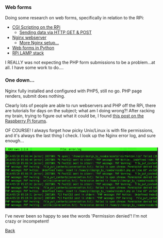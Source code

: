 ### Web forms

Doing some research on web forms, specifically in relation to the RPi:

 - [CGI Scripting on the RPi](http://raspberrywebserver.com/cgiscripting/)
   - [Sending data via HTTP GET & POST](http://raspberrywebserver.com/cgiscripting/sending-data-to-an-HTTP-server-get-and-post-methods.html)
 - [Nginx webserver](http://elinux.org/RPi_Nginx_Webserver)
   - [More Nginx setup...](http://www.ducky-pond.com/posts/2013/Sep/setup-a-web-server-on-rpi/)
 - [Web forms in Python](http://raspberrywebserver.com/cgiscripting/web-forms-with-python.html)
 - [RPi LAMP stack](http://www.php5dp.com/get-mysql-and-php-to-work-together-in-raspberry-pi/)
 
I REALLY was not expecting the PHP form submissions to be a problem...at all. I have some work to do....

### One down...

Nginx fully installed and configured with PHP5, still no go. PHP page renders, submit does nothing.

Clearly lots of people are able to run webservers and PHP off the RPi, there are tutorials for days on the subject; what am I doing wrong?! After racking my brain, trying to figure out what it could be, I found [this post on the Raspberry Pi forums](http://www.raspberrypi.org/forums/viewtopic.php?f=36&t=76440&p=546159&hilit=webserver+php#p546159).

OF COURSE! I always forget how picky Unix/Linux is with file permissions, and it's always the last thing I check. I look up the Nginx error log, and sure enough...

<a href="img/permission_denied.png"><img src="img/permission_denied.png" height="200"></a>

I've never been so happy to see the words 'Permission denied'! I'm not crazy or incompetent!

[Back](18.md)

